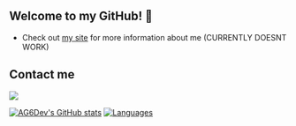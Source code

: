 ## Welcome to my GitHub! 👋
- Check out [my site](https://ag6.dev) for more information about me (CURRENTLY DOESNT WORK)
 
 ## Contact me
![](https://discord.c99.nl/widget/theme-4/411601775078932491.png)

[![AG6Dev's GitHub stats](https://github-readme-stats.vercel.app/api?username=AG6Dev&show_icons=true&theme=radical)](https://github.com/AG6Dev/github-readme-stats)
[![Languages](https://github-readme-stats.vercel.app/api/top-langs/?username=AG6Dev&layout=compact&theme=dark)](https://github.com/anuraghazra/github-readme-stats)


